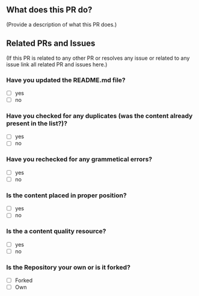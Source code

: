 <!--
Thank you for sending the PR! We appreciate you spending the time to work on these changes.

Help us understand your motivation by explaining why you decided to make this change.

Happy contributing!

-->

## What does this PR do?

(Provide a description of what this PR does.)


## Related PRs and Issues

(If this PR is related to any other PR or resolves any issue or related to any issue link all related PR and issues here.)

<!--
put [x] for checking the checkboxes
-->

### Have you updated the README.md file?

- [ ] yes
- [ ] no

### Have you checked for any duplicates (was the content already present in the list?)? 

- [ ] yes
- [ ] no

### Have you rechecked for any grammetical errors?

- [ ] yes
- [ ] no

### Is the content placed in proper position? 

- [ ] yes
- [ ] no

### Is the a content quality resource?

- [ ] yes
- [ ] no

### Is the Repository your own or is it forked?

- [ ] Forked
- [ ] Own
